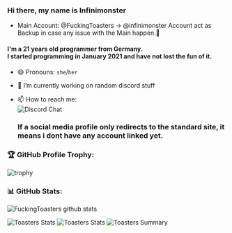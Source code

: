 <!-- ### Hi there 👋

**FuckingToasters/FuckingToasters** is a ✨ _special_ ✨ repository because its `README.md` (this file) appears on your GitHub profile.

Here are some ideas to get you started:

- 🔭 I’m currently working on ...
- 🌱 I’m currently learning ...
- 👯 I’m looking to collaborate on ...
- 🤔 I’m looking for help with ...
- 💬 Ask me about ...
- 📫 How to reach me: ...
- 😄 Pronouns: ...
- ⚡ Fun fact: ...
-->
### Hi there, my name is Infinimonster
- Main Account: @FuckingToasters -> @infinimonster Account act as Backup in case any issue with the Main happen.👋

#### I'm a 21 years old programmer from Germany.</br> I started programming in January 2021 and have not lost the fun of it.

- 😄 Pronouns: `she`/`her`
- 🔭 I’m currently working on random discord stuff
- 📫 How to reach me:</br>
  ![Discord Chat](https://user-images.githubusercontent.com/94435104/145717234-14bddce5-8294-46f0-af21-ee1c87d33a7c.gif)</br>
  
  ### If a social media profile only redirects to the standard site, it means i dont have any account linked yet.

### 🏆 GitHub Profile Trophy:
![trophy](https://github-profile-trophy.vercel.app/?username=Infinimonster&column=8&theme=discord&no-frame=true&no-bg=true)


### 📊 GitHub Stats:
![FuckingToasters github stats](https://github-readme-stats.vercel.app/api?username=Infinimonster&theme=onedark&show_icons=true&count_private=true&cache_seconds=1800)

![Toasters Stats](https://github-profile-summary-cards.vercel.app/api/cards/repos-per-language?username=Infinimonster&theme=monokai)
![Toasters Stats](https://github-profile-summary-cards.vercel.app/api/cards/most-commit-language?username=Infinimonster&theme=monokai)
![Toasters Summary](https://github-profile-summary-cards.vercel.app/api/cards/profile-details?username=Infinimonster&theme=monokai)

